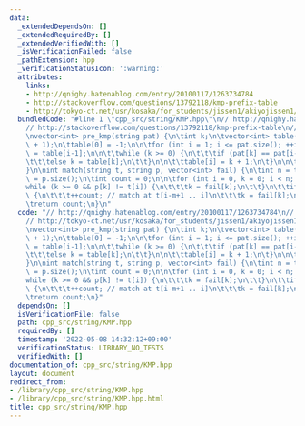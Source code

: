```yaml
---
data:
  _extendedDependsOn: []
  _extendedRequiredBy: []
  _extendedVerifiedWith: []
  _isVerificationFailed: false
  _pathExtension: hpp
  _verificationStatusIcon: ':warning:'
  attributes:
    links:
    - http://qnighy.hatenablog.com/entry/20100117/1263734784
    - http://stackoverflow.com/questions/13792118/kmp-prefix-table
    - http://tokyo-ct.net/usr/kosaka/for_students/jissen1/akiyojissen1/kougi16.html
  bundledCode: "#line 1 \"cpp_src/string/KMP.hpp\"\n// http://qnighy.hatenablog.com/entry/20100117/1263734784\n\
    // http://stackoverflow.com/questions/13792118/kmp-prefix-table\n// http://tokyo-ct.net/usr/kosaka/for_students/jissen1/akiyojissen1/kougi16.html\n\
    \nvector<int> pre_kmp(string pat) {\n\tint k;\n\tvector<int> table((int)pat.size()\
    \ + 1);\n\ttable[0] = -1;\n\n\tfor (int i = 1; i <= pat.size(); ++i) {\n\t\tk\
    \ = table[i-1];\n\n\t\twhile (k >= 0) {\n\t\t\tif (pat[k] == pat[i-1]) break;\n\
    \t\t\telse k = table[k];\n\t\t}\n\n\t\ttable[i] = k + 1;\n\t}\n\n\treturn table;\n\
    }\n\nint match(string t, string p, vector<int> fail) {\n\tint n = t.size(), m\
    \ = p.size();\n\tint count = 0;\n\n\tfor (int i = 0, k = 0; i < n; ++i) {\n\t\t\
    while (k >= 0 && p[k] != t[i]) {\n\t\t\tk = fail[k];\n\t\t}\n\t\tif (++k >= m)\
    \ {\n\t\t\t++count; // match at t[i-m+1 .. i]\n\t\t\tk = fail[k];\n\t\t}\n\t}\n\
    \treturn count;\n}\n"
  code: "// http://qnighy.hatenablog.com/entry/20100117/1263734784\n// http://stackoverflow.com/questions/13792118/kmp-prefix-table\n\
    // http://tokyo-ct.net/usr/kosaka/for_students/jissen1/akiyojissen1/kougi16.html\n\
    \nvector<int> pre_kmp(string pat) {\n\tint k;\n\tvector<int> table((int)pat.size()\
    \ + 1);\n\ttable[0] = -1;\n\n\tfor (int i = 1; i <= pat.size(); ++i) {\n\t\tk\
    \ = table[i-1];\n\n\t\twhile (k >= 0) {\n\t\t\tif (pat[k] == pat[i-1]) break;\n\
    \t\t\telse k = table[k];\n\t\t}\n\n\t\ttable[i] = k + 1;\n\t}\n\n\treturn table;\n\
    }\n\nint match(string t, string p, vector<int> fail) {\n\tint n = t.size(), m\
    \ = p.size();\n\tint count = 0;\n\n\tfor (int i = 0, k = 0; i < n; ++i) {\n\t\t\
    while (k >= 0 && p[k] != t[i]) {\n\t\t\tk = fail[k];\n\t\t}\n\t\tif (++k >= m)\
    \ {\n\t\t\t++count; // match at t[i-m+1 .. i]\n\t\t\tk = fail[k];\n\t\t}\n\t}\n\
    \treturn count;\n}"
  dependsOn: []
  isVerificationFile: false
  path: cpp_src/string/KMP.hpp
  requiredBy: []
  timestamp: '2022-05-08 14:32:12+09:00'
  verificationStatus: LIBRARY_NO_TESTS
  verifiedWith: []
documentation_of: cpp_src/string/KMP.hpp
layout: document
redirect_from:
- /library/cpp_src/string/KMP.hpp
- /library/cpp_src/string/KMP.hpp.html
title: cpp_src/string/KMP.hpp
---
```

